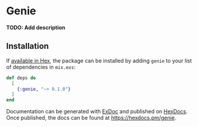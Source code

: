# Genie

**TODO: Add description**

## Installation

If [available in Hex](https://hex.pm/docs/publish), the package can be installed
by adding `genie` to your list of dependencies in `mix.exs`:

```elixir
def deps do
  [
    {:genie, "~> 0.1.0"}
  ]
end
```

Documentation can be generated with [ExDoc](https://github.com/elixir-lang/ex_doc)
and published on [HexDocs](https://hexdocs.pm). Once published, the docs can
be found at <https://hexdocs.pm/genie>.


